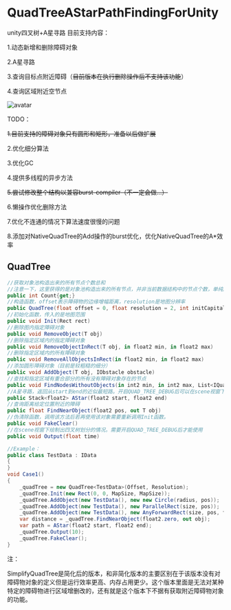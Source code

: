 # QuadTreeAStarPathFindingForUnity
unity四叉树+A星寻路
目前支持内容：

  1.动态新增和删除障碍对象
  
  2.A星寻路
  
  3.查询目标点附近障碍（~~目前版本在执行删除操作后不支持该功能~~）
  
  4.查询区域附近空节点

![avatar](screenshot2.png)

TODO：
  
  ~~1.目前支持的障碍对象只有圆形和矩形，准备以后做扩展~~
  
  2.优化细分算法
  
  3.优化GC
  
  4.提供多线程的异步方法
  
  ~~5.尝试修改整个结构以兼容burst-compiler（不一定会做...）~~
  
  6.懒操作优化删除方法
   
  7.优化不连通的情况下算法速度很慢的问题
  
  8.添加对NativeQuadTree的Add操作的burst优化，优化NativeQuadTree的A*效率

## QuadTree

```c#
//获取对象池构造出来的所有节点个数总和
//注意一下，这里获得的是对象池构造出来的所有节点，并非当前数据结构中的节点个数，单纯用来估算内存开销。
public int Count{get;}
//构造函数，offset表示障碍物的边缘增幅距离，resolution是地图分辨率
public QuadTree(float offset = 0, float resolution = 2, int initCapital = 1)
//初始化函数，传入的是地图范围
public void Init(Rect rect)
//删除图内指定障碍对象
public void RemoveObject(T obj)
//删除指定区域内的指定障碍对象
public void RemoveObjectInRect(T obj, in float2 min, in float2 max)
//删除指定区域内的所有障碍对象
public void RemoveAllObjectsInRect(in float2 min, in float2 max)
//添加圆形障碍对象（目前是较粗糙的细分）
public void AddObject(T obj, IObstacle obstacle)
//查找和指定区域有重合部分的所有没有障碍对象存在的节点
public void FindNodesWithoutObjects(in int2 min, in int2 max, List<IQuadTreeNode> nodes)
//A星寻路，返回从start到end的近似最短路。开启QUAD_TREE_DEBUG后可以在scene视窗下看到寻路路径
public Stack<float2> AStar(float2 start, float2 end)
//查询距离给定位置附近的障碍
public float FindNearObject(float2 pos, out T obj)
//伪清除函数，调用该方法后若再使用该对象需要重新调用Init函数。
public void FakeClear()
//在scene视窗下绘制出四叉树划分的情况。需要开启QUAD_TREE_DEBUG后才能使用
public void Output(float time)

//Example：
public class TestData : IData
{
}
void Case1()
{
    _quadTree = new QuadTree<TestData>(Offset, Resolution);
    _quadTree.Init(new Rect(0, 0, MapSize, MapSize));
    _quadTree.AddObject(new TestData(), new new Circle(radius, pos));
    _quadTree.AddObject(new TestData(), new ParallelRect(size, pos));
    _quadTree.AddObject(new TestData(), new AnyForwardRect(size, pos, forward));
    var distance = _quadTree.FindNearObject(float2.zero, out obj);
    var path = AStar(float2 start, float2 end);
    _quadTree.Output(10);
    _quadTree.FakeClear();
}
```

注：
  
  SimplifyQuadTree是简化后的版本，和非简化版本的主要区别在于该版本没有对障碍物对象的定义但是运行效率更高、内存占用更少。这个版本里面是无法对某种特定的障碍物进行区域增删改的，还有就是这个版本下不据有获取附近障碍物对象的功能。